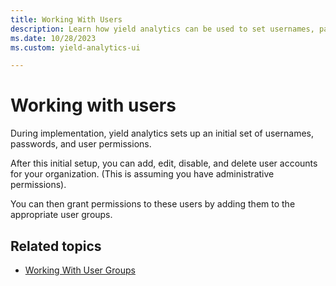 ```yaml
---
title: Working With Users
description: Learn how yield analytics can be used to set usernames, passwords, permissions, add, edit, disable and delete user accounts.
ms.date: 10/28/2023
ms.custom: yield-analytics-ui

---
```



# Working with users

During implementation, yield analytics sets up an initial set of
usernames, passwords, and user permissions.

After this initial setup, you can add, edit, disable, and delete user
accounts for your organization. (This is assuming you have
administrative permissions). 

You can then grant permissions to these users by adding them to the
appropriate user groups.

## Related topics

- [Working With User Groups](working-with-user-groups.md)
